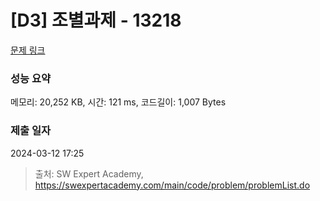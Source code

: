 # [D3] 조별과제 - 13218 

[문제 링크](https://swexpertacademy.com/main/code/problem/problemDetail.do?contestProbId=AXzjvCCq-PwDFASs) 

### 성능 요약

메모리: 20,252 KB, 시간: 121 ms, 코드길이: 1,007 Bytes

### 제출 일자

2024-03-12 17:25



> 출처: SW Expert Academy, https://swexpertacademy.com/main/code/problem/problemList.do